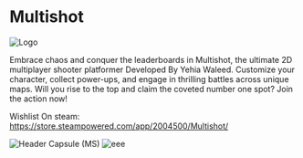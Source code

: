 # Multishot 
![Logo](https://github.com/YehiaWLD/Multishot/assets/66638625/5932f1f4-45c9-4256-aa55-d2f94cec3df9)

Embrace chaos and conquer the leaderboards in Multishot, the ultimate 2D multiplayer shooter platformer Developed By Yehia Waleed. Customize your character, collect power-ups, and engage in thrilling battles across unique maps. Will you rise to the top and claim the coveted number one spot? Join the action now!

Wishlist On steam: https://store.steampowered.com/app/2004500/Multishot/


![Header Capsule (MS)](https://github.com/YehiaWLD/Multishot/assets/66638625/d60f8e55-ac3c-4726-94a0-a0d25590fb4f)
![eee](https://github.com/YehiaWLD/Multishot/assets/66638625/f71e2ecc-1e86-4037-ad87-9318b5cef535)

